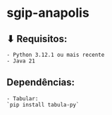# sgip-anapolis

## ⬇ Requisitos:
    - Python 3.12.1 ou mais recente
    - Java 21

## Dependências:
    - Tabular: 
    `pip install tabula-py`